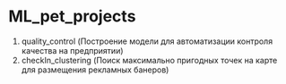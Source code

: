 # ML_pet_projects
1. quality_control (Построение модели для автоматизации контроля качества на предприятии)
2. checkIn_clustering (Поиск максимально пригодных точек на карте для размещения рекламных банеров)
